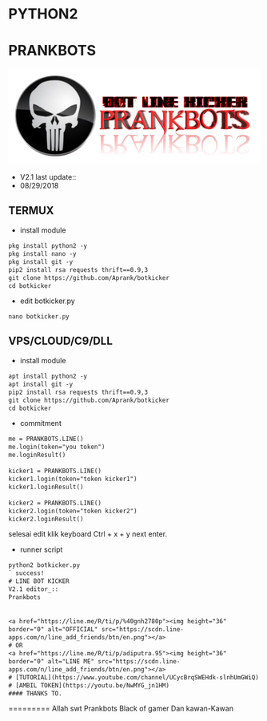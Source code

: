 # PYTHON2
# PRANKBOTS
![Prankbots](prankbots.png)
- V2.1 last update::
- 08/29/2018

## TERMUX
- install module
```
pkg install python2 -y
pkg install nano -y
pkg install git -y
pip2 install rsa requests thrift==0.9,3
git clone https://github.com/Aprank/botkicker
cd botkicker
```
- edit botkicker.py
```
nano botkicker.py
```
## VPS/CLOUD/C9/DLL
- install module
```
apt install python2 -y
apt install git -y
pip2 install rsa requests thrift==0.9,3
git clone https://github.com/Aprank/botkicker
cd botkicker
```
- commitment
```
me = PRANKBOTS.LINE()
me.login(token="you token")
me.loginResult()

kicker1 = PRANKBOTS.LINE()
kicker1.login(token="token kicker1")
kicker1.loginResult()

kicker2 = PRANKBOTS.LINE()
kicker2.login(token="token kicker2")
kicker2.loginResult()
```
selesai edit klik keyboard Ctrl + x + y next enter.
- runner script
```
python2 botkicker.py
` success!
# LINE BOT KICKER
V2.1 editor_::
Prankbots


<a href="https://line.me/R/ti/p/%40gnh2780p"><img height="36" border="0" alt="OFFICIAL" src="https://scdn.line-apps.com/n/line_add_friends/btn/en.png"></a>
# OR
<a href="https://line.me/R/ti/p/adiputra.95"><img height="36" border="0" alt="LINE ME" src="https://scdn.line-apps.com/n/line_add_friends/btn/en.png"></a>
# [TUTORIAL](https://www.youtube.com/channel/UCycBrqSWEHdk-slnhUmGWiQ)
# [AMBIL TOKEN](https://youtu.be/NwMYG_jn1HM)
#### THANKS TO.
```
=========
Allah swt
Prankbots
Black of gamer
Dan kawan-Kawan
```
